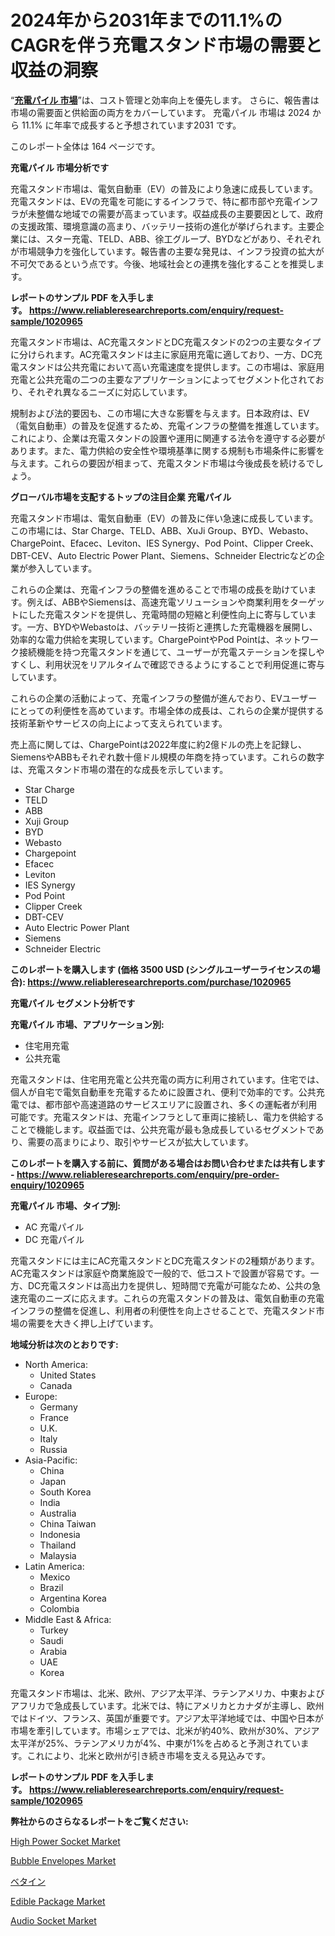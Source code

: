<p><h1>2024年から2031年までの11.1%のCAGRを伴う充電スタンド市場の需要と収益の洞察</h1></p><p>&ldquo;<strong><a href="https://www.reliableresearchreports.com/charging-pile-r1020965?utm_campaign=110&utm_medium=9&utm_source=Github&utm_content=ia&utm_term=05122024&utm_id=charging-pile">充電パイル 市場</a></strong>&rdquo;は、コスト管理と効率向上を優先します。 さらに、報告書は市場の需要面と供給面の両方をカバーしています。 充電パイル 市場は 2024 から 11.1% に年率で成長すると予想されています2031 です。</p>
<p>このレポート全体は 164 ページです。</p>
<p><strong>充電パイル 市場分析です</strong></p>
<p><p>充電スタンド市場は、電気自動車（EV）の普及により急速に成長しています。充電スタンドは、EVの充電を可能にするインフラで、特に都市部や充電インフラが未整備な地域での需要が高まっています。収益成長の主要要因として、政府の支援政策、環境意識の高まり、バッテリー技術の進化が挙げられます。主要企業には、スター充電、TELD、ABB、徐工グループ、BYDなどがあり、それぞれが市場競争力を強化しています。報告書の主要な発見は、インフラ投資の拡大が不可欠であるという点です。今後、地域社会との連携を強化することを推奨します。</p></p>
<p><strong>レポートのサンプル PDF を入手します。&nbsp;<a href="https://www.reliableresearchreports.com/enquiry/request-sample/1020965?utm_campaign=110&utm_medium=9&utm_source=Github&utm_content=ia&utm_term=05122024&utm_id=charging-pile">https://www.reliableresearchreports.com/enquiry/request-sample/1020965</a></strong></p>
<p><p>充電スタンド市場は、AC充電スタンドとDC充電スタンドの2つの主要なタイプに分けられます。AC充電スタンドは主に家庭用充電に適しており、一方、DC充電スタンドは公共充電において高い充電速度を提供します。この市場は、家庭用充電と公共充電の二つの主要なアプリケーションによってセグメント化されており、それぞれ異なるニーズに対応しています。</p><p>規制および法的要因も、この市場に大きな影響を与えます。日本政府は、EV（電気自動車）の普及を促進するため、充電インフラの整備を推進しています。これにより、企業は充電スタンドの設置や運用に関連する法令を遵守する必要があります。また、電力供給の安全性や環境基準に関する規制も市場条件に影響を与えます。これらの要因が相まって、充電スタンド市場は今後成長を続けるでしょう。</p></p>
<p><strong>グローバル市場を支配するトップの注目企業 充電パイル</strong></p>
<p><p>充電スタンド市場は、電気自動車（EV）の普及に伴い急速に成長しています。この市場には、Star Charge、TELD、ABB、XuJi Group、BYD、Webasto、ChargePoint、Efacec、Leviton、IES Synergy、Pod Point、Clipper Creek、DBT-CEV、Auto Electric Power Plant、Siemens、Schneider Electricなどの企業が参入しています。</p><p>これらの企業は、充電インフラの整備を進めることで市場の成長を助けています。例えば、ABBやSiemensは、高速充電ソリューションや商業利用をターゲットにした充電スタンドを提供し、充電時間の短縮と利便性向上に寄与しています。一方、BYDやWebastoは、バッテリー技術と連携した充電機器を展開し、効率的な電力供給を実現しています。ChargePointやPod Pointは、ネットワーク接続機能を持つ充電スタンドを通じて、ユーザーが充電ステーションを探しやすくし、利用状況をリアルタイムで確認できるようにすることで利用促進に寄与しています。</p><p>これらの企業の活動によって、充電インフラの整備が進んでおり、EVユーザーにとっての利便性を高めています。市場全体の成長は、これらの企業が提供する技術革新やサービスの向上によって支えられています。</p><p>売上高に関しては、ChargePointは2022年度に約2億ドルの売上を記録し、SiemensやABBもそれぞれ数十億ドル規模の年商を持っています。これらの数字は、充電スタンド市場の潜在的な成長を示しています。</p></p>
<p><ul><li>Star Charge</li><li>TELD</li><li>ABB</li><li>Xuji Group</li><li>BYD</li><li>Webasto</li><li>Chargepoint</li><li>Efacec</li><li>Leviton</li><li>IES Synergy</li><li>Pod Point</li><li>Clipper Creek</li><li>DBT-CEV</li><li>Auto Electric Power Plant</li><li>Siemens</li><li>Schneider Electric</li></ul></p>
<p><strong>このレポートを購入します (価格 3500 USD (シングルユーザーライセンスの場合):&nbsp;<a href="https://www.reliableresearchreports.com/purchase/1020965?utm_campaign=110&utm_medium=9&utm_source=Github&utm_content=ia&utm_term=05122024&utm_id=charging-pile">https://www.reliableresearchreports.com/purchase/1020965</a></strong></p>
<p><strong>充電パイル セグメント分析です</strong></p>
<p><strong>充電パイル 市場、アプリケーション別:</strong></p>
<p><ul><li>住宅用充電</li><li>公共充電</li></ul></p>
<p><p>充電スタンドは、住宅用充電と公共充電の両方に利用されています。住宅では、個人が自宅で電気自動車を充電するために設置され、便利で効率的です。公共充電では、都市部や高速道路のサービスエリアに設置され、多くの運転者が利用可能です。充電スタンドは、充電インフラとして車両に接続し、電力を供給することで機能します。収益面では、公共充電が最も急成長しているセグメントであり、需要の高まりにより、取引やサービスが拡大しています。</p></p>
<p><strong>このレポートを購入する前に、質問がある場合はお問い合わせまたは共有します - <a href="https://www.reliableresearchreports.com/enquiry/pre-order-enquiry/1020965?utm_campaign=110&utm_medium=9&utm_source=Github&utm_content=ia&utm_term=05122024&utm_id=charging-pile">https://www.reliableresearchreports.com/enquiry/pre-order-enquiry/1020965</a></strong></p>
<p><strong>充電パイル 市場、タイプ別:</strong></p>
<p><ul><li>AC 充電パイル</li><li>DC 充電パイル</li></ul></p>
<p><p>充電スタンドには主にAC充電スタンドとDC充電スタンドの2種類があります。AC充電スタンドは家庭や商業施設で一般的で、低コストで設置が容易です。一方、DC充電スタンドは高出力を提供し、短時間で充電が可能なため、公共の急速充電のニーズに応えます。これらの充電スタンドの普及は、電気自動車の充電インフラの整備を促進し、利用者の利便性を向上させることで、充電スタンド市場の需要を大きく押し上げています。</p></p>
<p><strong>地域分析は次のとおりです:</strong></p>
<p><ul>
    <li>
        North America:
        <ul>
            <li>United States</li>
            <li>Canada</li>
        </ul>
    </li>
    <li>
        Europe:
        <ul>
            <li>Germany</li>
            <li>France</li>
            <li>U.K.</li>
            <li>Italy</li>
            <li>Russia</li>
        </ul>
    </li>
    <li>
        Asia-Pacific:
        <ul>
            <li>China</li>
            <li>Japan</li>
            <li>South Korea</li>
            <li>India</li>
            <li>Australia</li>
            <li>China Taiwan</li>
            <li>Indonesia</li>
            <li>Thailand</li>
            <li>Malaysia</li>
        </ul>
    </li>
    <li>
        Latin America:
        <ul>
            <li>Mexico</li>
            <li>Brazil</li>
            <li>Argentina Korea</li>
            <li>Colombia</li>
        </ul>
    </li>
    <li>
        Middle East & Africa:
        <ul>
            <li>Turkey</li>
            <li>Saudi</li>
            <li>Arabia</li>
            <li>UAE</li>
            <li>Korea</li>
        </ul>
    </li>
    </ul></p>
<p><p>充電スタンド市場は、北米、欧州、アジア太平洋、ラテンアメリカ、中東およびアフリカで急成長しています。北米では、特にアメリカとカナダが主導し、欧州ではドイツ、フランス、英国が重要です。アジア太平洋地域では、中国や日本が市場を牽引しています。市場シェアでは、北米が約40%、欧州が30%、アジア太平洋が25%、ラテンアメリカが4%、中東が1%を占めると予測されています。これにより、北米と欧州が引き続き市場を支える見込みです。</p></p>
<p><strong>レポートのサンプル PDF を入手します。&nbsp;<a href="https://www.reliableresearchreports.com/enquiry/request-sample/1020965?utm_campaign=110&utm_medium=9&utm_source=Github&utm_content=ia&utm_term=05122024&utm_id=charging-pile">https://www.reliableresearchreports.com/enquiry/request-sample/1020965</a></strong></p>
<p><strong>弊社からのさらなるレポートをご覧ください:</strong></p>
<p><p><a href="https://issuu.com/reportprime-2/docs/high-power-socket-market-size-2030.pptx?utm_campaign=110&utm_medium=9&utm_source=Github&utm_content=ia&utm_term=05122024&utm_id=charging-pile">High Power Socket Market</a></p><p><a href="https://www.linkedin.com/pulse/regional-development-deployment-production-cost-bubble-envelopes-23qve?utm_campaign=110&utm_medium=9&utm_source=Github&utm_content=ia&utm_term=05122024&utm_id=charging-pile">Bubble Envelopes Market</a></p><p><a href="https://github.com/lababdou/Market-Research-Report-List-6/blob/main/613624126871.md?utm_campaign=110&utm_medium=9&utm_source=Github&utm_content=ia&utm_term=05122024&utm_id=charging-pile">ベタイン</a></p><p><a href="https://www.linkedin.com/pulse/edible-package-market-insights-encompass-historical-trends-shxne?utm_campaign=110&utm_medium=9&utm_source=Github&utm_content=ia&utm_term=05122024&utm_id=charging-pile">Edible Package Market</a></p><p><a href="https://issuu.com/reportprime-2/docs/audio-socket-market-size-2030.pptx?utm_campaign=110&utm_medium=9&utm_source=Github&utm_content=ia&utm_term=05122024&utm_id=charging-pile">Audio Socket Market</a></p></p>